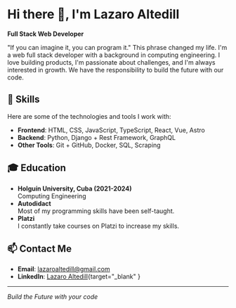 # Hi there 👋, I'm Lazaro Altedill

**Full Stack Web Developer**

"If you can imagine it, you can program it." This phrase changed my life. I'm a web full stack developer with a background in computing engineering. I love building products, I'm passionate about challenges, and I'm always interested in growth. We have the responsibility to build the future with our code.

## 🌟 Skills
Here are some of the technologies and tools I work with:

- **Frontend**: HTML, CSS, JavaScript, TypeScript, React, Vue, Astro
- **Backend**: Python, Django + Rest Framework, GraphQL
- **Other Tools**: Git + GitHub, Docker, SQL, Scraping

## 🎓 Education

- **Holguín University, Cuba (2021-2024)**  
  Computing Engineering
- **Autodidact**  
  Most of my programming skills have been self-taught.
- **Platzi**  
  I constantly take courses on Platzi to increase my skills. 

## 📫 Contact Me
- **Email**: lazaroaltedill@gmail.com
- **LinkedIn**: [Lazaro Altedill](https://linkedin.com/in/lazaro-altedill-546453231){target="_blank" }

---

*Build the Future with your code*
